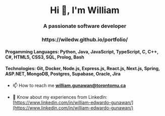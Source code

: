 <h1 align="center">Hi 👋, I'm William</h1>
<h3 align="center">A passionate software developer</h3>

<h3 align="center">https://wiledw.github.io/portfolio/</h3>

<h4>Progamming Languages: Python, Java, JavaScript, TypeScript, C, C++, C#, HTML5, CSS3, SQL, Prolog, Bash</h4>
<h4>Technologies: Git, Docker, Node.js, Express.js, React.js, Next.js, Spring, ASP.NET, MongoDB, Postgres, Supabase, Oracle, Jira</h4>

- 📫 How to reach me **william.gunawan@torontomu.ca**

- 📄 Know about my experiences from LinkedIn: [https://www.linkedin.com/in/william-edwardo-gunawan/](https://www.linkedin.com/in/william-edwardo-gunawan/)



